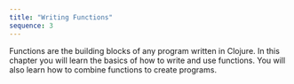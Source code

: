 ```yaml
---
title: "Writing Functions"
sequence: 3
---
```


Functions are the building blocks of any program written in Clojure.
In this chapter you will learn the basics of how to write and use functions.
You will also learn how to combine functions to create programs.
